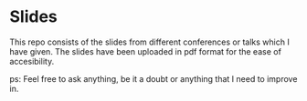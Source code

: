 # Slides
This repo consists of the slides from different conferences or talks which I have given. 
The slides have been uploaded in pdf format for the ease of accesibility. 






ps: Feel free to ask anything, be it a doubt or anything that I need to improve in.
